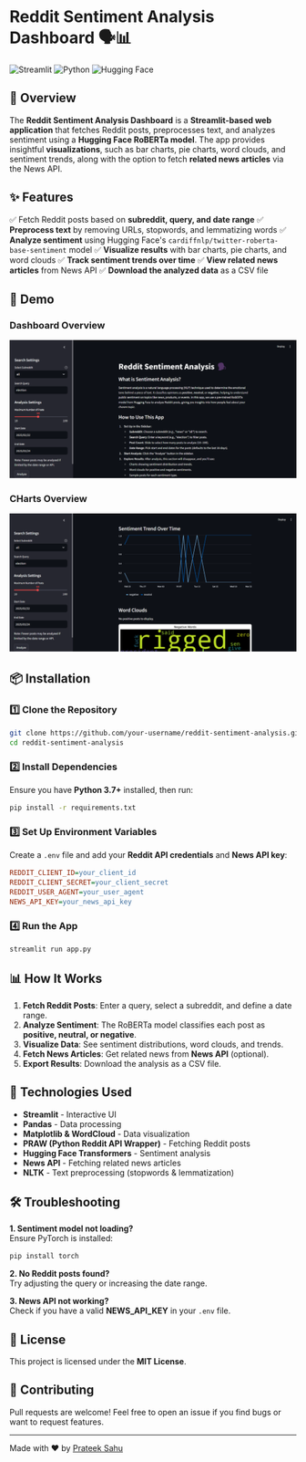 # Reddit Sentiment Analysis Dashboard 🗣️📊

![Streamlit](https://img.shields.io/badge/Streamlit-FF4B4B?style=for-the-badge&logo=streamlit&logoColor=white) ![Python](https://img.shields.io/badge/Python-3776AB?style=for-the-badge&logo=python&logoColor=white) ![Hugging Face](https://img.shields.io/badge/Hugging%20Face-FFD700?style=for-the-badge&logo=huggingface&logoColor=black)

## 🚀 Overview
The **Reddit Sentiment Analysis Dashboard** is a **Streamlit-based web application** that fetches Reddit posts, preprocesses text, and analyzes sentiment using a **Hugging Face RoBERTa model**. The app provides insightful **visualizations**, such as bar charts, pie charts, word clouds, and sentiment trends, along with the option to fetch **related news articles** via the News API.

## ✨ Features
✅ Fetch Reddit posts based on **subreddit, query, and date range**
✅ **Preprocess text** by removing URLs, stopwords, and lemmatizing words
✅ **Analyze sentiment** using Hugging Face's `cardiffnlp/twitter-roberta-base-sentiment` model
✅ **Visualize results** with bar charts, pie charts, and word clouds
✅ **Track sentiment trends over time**
✅ **View related news articles** from News API
✅ **Download the analyzed data** as a CSV file

## 🎥 Demo
### Dashboard Overview
![Dashboard](screenshots/dashboard.png)

### CHarts Overview
![Dashboard](screenshots/charts.png)


## 📦 Installation
### 1️⃣ Clone the Repository
```bash
git clone https://github.com/your-username/reddit-sentiment-analysis.git
cd reddit-sentiment-analysis
```

### 2️⃣ Install Dependencies
Ensure you have **Python 3.7+** installed, then run:
```bash
pip install -r requirements.txt
```

### 3️⃣ Set Up Environment Variables
Create a `.env` file and add your **Reddit API credentials** and **News API key**:
```ini
REDDIT_CLIENT_ID=your_client_id
REDDIT_CLIENT_SECRET=your_client_secret
REDDIT_USER_AGENT=your_user_agent
NEWS_API_KEY=your_news_api_key
```

### 4️⃣ Run the App
```bash
streamlit run app.py
```

## 📊 How It Works
1. **Fetch Reddit Posts**: Enter a query, select a subreddit, and define a date range.
2. **Analyze Sentiment**: The RoBERTa model classifies each post as **positive, neutral, or negative**.
3. **Visualize Data**: See sentiment distributions, word clouds, and trends.
4. **Fetch News Articles**: Get related news from **News API** (optional).
5. **Export Results**: Download the analysis as a CSV file.

## 🔧 Technologies Used
- **Streamlit** - Interactive UI
- **Pandas** - Data processing
- **Matplotlib & WordCloud** - Data visualization
- **PRAW (Python Reddit API Wrapper)** - Fetching Reddit posts
- **Hugging Face Transformers** - Sentiment analysis
- **News API** - Fetching related news articles
- **NLTK** - Text preprocessing (stopwords & lemmatization)

## 🛠️ Troubleshooting
**1. Sentiment model not loading?**  
Ensure PyTorch is installed:
```bash
pip install torch
```

**2. No Reddit posts found?**  
Try adjusting the query or increasing the date range.

**3. News API not working?**  
Check if you have a valid **NEWS_API_KEY** in your `.env` file.

## 📜 License
This project is licensed under the **MIT License**.

## 🤝 Contributing
Pull requests are welcome! Feel free to open an issue if you find bugs or want to request features.

---
Made with ❤️ by [Prateek Sahu](https://github.com/Prateeks16)

